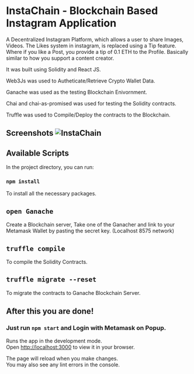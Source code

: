# InstaChain - Blockchain Based Instagram Application

A Decentralized Instagram Platform, which allows a user to share Images, Videos.
The Likes system in instagram, is replaced using a Tip feature. Where if you like a Post, you provide a tip of 0.1 ETH to the Profile.
Basically similar to how you support a content creator.

It was built using Solidity and React JS. <br>

Web3Js was used to Autheticate/Retrieve Crypto Wallet Data.<br>

Ganache was used as the testing Blockchain Enivornment.<br>

Chai and chai-as-promised was used for testing the Solidity contracts.

Truffle was used to Compile/Deploy the contracts to the Blockchain.

## Screenshots ![InstaChain](https://user-images.githubusercontent.com/57758789/168140247-c547831a-6857-4303-a21b-af6b61ccd5ff.png)

## Available Scripts

In the project directory, you can run:

### `npm install`

To install all the necessary packages.

## `open Ganache`
Create a Blockchain server,
Take one of the Ganacher and link to your Metamask Wallet by pasting the secret key. (Localhost 8575 network)

## `truffle compile`
To compile the Solidity Contracts.

## `truffle migrate --reset`
To migrate the contracts to Ganache Blockchain Server.

## After this you are done!

### Just run `npm start` and Login with Metamask on Popup.

Runs the app in the development mode.\
Open [http://localhost:3000](http://localhost:3000) to view it in your browser.

The page will reload when you make changes.\
You may also see any lint errors in the console.




